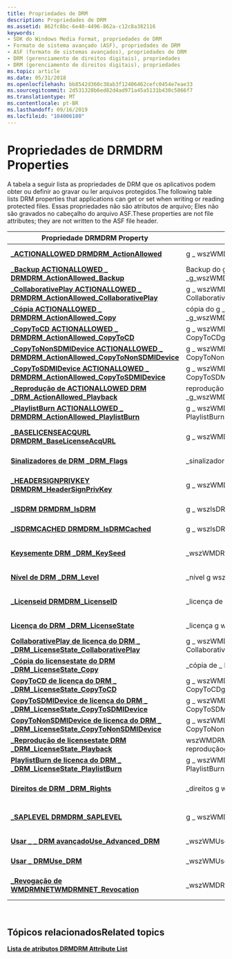```yaml
---
title: Propriedades de DRM
description: Propriedades de DRM
ms.assetid: 862fc8bc-6e40-4496-862a-c12c8a382116
keywords:
- SDK do Windows Media Format, propriedades de DRM
- Formato de sistema avançado (ASF), propriedades de DRM
- ASF (formato de sistemas avançados), propriedades de DRM
- DRM (gerenciamento de direitos digitais), propriedades
- DRM (gerenciamento de direitos digitais), propriedades
ms.topic: article
ms.date: 05/31/2018
ms.openlocfilehash: bb8542d360c38ab3f12406462cefc0454e7eae33
ms.sourcegitcommit: 2d531328b6ed82d4ad971a45a5131b430c5866f7
ms.translationtype: MT
ms.contentlocale: pt-BR
ms.lasthandoff: 09/16/2019
ms.locfileid: "104006180"
---
```

# <a name="drm-properties"></a><span data-ttu-id="1fbeb-108">Propriedades de DRM</span><span class="sxs-lookup"><span data-stu-id="1fbeb-108">DRM Properties</span></span>

<span data-ttu-id="1fbeb-109">A tabela a seguir lista as propriedades de DRM que os aplicativos podem obter ou definir ao gravar ou ler arquivos protegidos.</span><span class="sxs-lookup"><span data-stu-id="1fbeb-109">The following table lists DRM properties that applications can get or set when writing or reading protected files.</span></span> <span data-ttu-id="1fbeb-110">Essas propriedades não são atributos de arquivo; Eles não são gravados no cabeçalho do arquivo ASF.</span><span class="sxs-lookup"><span data-stu-id="1fbeb-110">These properties are not file attributes; they are not written to the ASF file header.</span></span>



| <span data-ttu-id="1fbeb-111">Propriedade DRM</span><span class="sxs-lookup"><span data-stu-id="1fbeb-111">DRM Property</span></span>                                                                             | <span data-ttu-id="1fbeb-112">Identificador global</span><span class="sxs-lookup"><span data-stu-id="1fbeb-112">Global Identifier</span></span>                               | <span data-ttu-id="1fbeb-113">Tipo de Dados</span><span class="sxs-lookup"><span data-stu-id="1fbeb-113">Data Type</span></span>             |
|------------------------------------------------------------------------------------------|-------------------------------------------------|-----------------------|
| [<span data-ttu-id="1fbeb-114">**\_ACTIONALLOWED DRM**</span><span class="sxs-lookup"><span data-stu-id="1fbeb-114">**DRM\_ActionAllowed**</span></span>](drm-actionallowed.md)                                          | <span data-ttu-id="1fbeb-115">g \_ wszWMDRM \_ ActionAllowed</span><span class="sxs-lookup"><span data-stu-id="1fbeb-115">g\_wszWMDRM\_ActionAllowed</span></span>                      | <span data-ttu-id="1fbeb-116">**WMT \_ tipo \_ bool**</span><span class="sxs-lookup"><span data-stu-id="1fbeb-116">**WMT\_TYPE\_BOOL**</span></span>   |
| [<span data-ttu-id="1fbeb-117">**\_Backup ACTIONALLOWED \_ DRM**</span><span class="sxs-lookup"><span data-stu-id="1fbeb-117">**DRM\_ActionAllowed\_Backup**</span></span>](drm-actionallowed-backup.md)                           | <span data-ttu-id="1fbeb-118">Backup do g \_ wszWMDRM \_ ActionAllowed \_</span><span class="sxs-lookup"><span data-stu-id="1fbeb-118">g\_wszWMDRM\_ActionAllowed\_Backup</span></span>              | <span data-ttu-id="1fbeb-119">**WMT \_ tipo \_ bool**</span><span class="sxs-lookup"><span data-stu-id="1fbeb-119">**WMT\_TYPE\_BOOL**</span></span>   |
| [<span data-ttu-id="1fbeb-120">**\_CollaborativePlay ACTIONALLOWED \_ DRM**</span><span class="sxs-lookup"><span data-stu-id="1fbeb-120">**DRM\_ActionAllowed\_CollaborativePlay**</span></span>](drm-actionallowed-collaborativeplay.md)     | <span data-ttu-id="1fbeb-121">g \_ wszWMDRM \_ ActionAllowed \_ CollaborativePlay</span><span class="sxs-lookup"><span data-stu-id="1fbeb-121">g\_wszWMDRM\_ActionAllowed\_CollaborativePlay</span></span>   | <span data-ttu-id="1fbeb-122">**WMT \_ tipo \_ bool**</span><span class="sxs-lookup"><span data-stu-id="1fbeb-122">**WMT\_TYPE\_BOOL**</span></span>   |
| [<span data-ttu-id="1fbeb-123">**\_Cópia ACTIONALLOWED \_ DRM**</span><span class="sxs-lookup"><span data-stu-id="1fbeb-123">**DRM\_ActionAllowed\_Copy**</span></span>](drm-actionallowed-copy.md)                               | <span data-ttu-id="1fbeb-124">cópia do g \_ wszWMDRM \_ ActionAllowed \_</span><span class="sxs-lookup"><span data-stu-id="1fbeb-124">g\_wszWMDRM\_ActionAllowed\_Copy</span></span>                | <span data-ttu-id="1fbeb-125">**WMT \_ tipo \_ bool**</span><span class="sxs-lookup"><span data-stu-id="1fbeb-125">**WMT\_TYPE\_BOOL**</span></span>   |
| [<span data-ttu-id="1fbeb-126">**\_CopyToCD ACTIONALLOWED \_ DRM**</span><span class="sxs-lookup"><span data-stu-id="1fbeb-126">**DRM\_ActionAllowed\_CopyToCD**</span></span>](drm-actionallowed-copytocd.md)                       | <span data-ttu-id="1fbeb-127">g \_ wszWMDRM \_ ActionAllowed \_ CopyToCD</span><span class="sxs-lookup"><span data-stu-id="1fbeb-127">g\_wszWMDRM\_ActionAllowed\_CopyToCD</span></span>            | <span data-ttu-id="1fbeb-128">**WMT \_ tipo \_ bool**</span><span class="sxs-lookup"><span data-stu-id="1fbeb-128">**WMT\_TYPE\_BOOL**</span></span>   |
| [<span data-ttu-id="1fbeb-129">**\_CopyToNonSDMIDevice ACTIONALLOWED \_ DRM**</span><span class="sxs-lookup"><span data-stu-id="1fbeb-129">**DRM\_ActionAllowed\_CopyToNonSDMIDevice**</span></span>](drm-actionallowed-copytononsdmidevice.md) | <span data-ttu-id="1fbeb-130">g \_ wszWMDRM \_ ActionAllowed \_ CopyToNonSDMIDevice</span><span class="sxs-lookup"><span data-stu-id="1fbeb-130">g\_wszWMDRM\_ActionAllowed\_CopyToNonSDMIDevice</span></span> | <span data-ttu-id="1fbeb-131">**WMT \_ tipo \_ bool**</span><span class="sxs-lookup"><span data-stu-id="1fbeb-131">**WMT\_TYPE\_BOOL**</span></span>   |
| [<span data-ttu-id="1fbeb-132">**\_CopyToSDMIDevice ACTIONALLOWED \_ DRM**</span><span class="sxs-lookup"><span data-stu-id="1fbeb-132">**DRM\_ActionAllowed\_CopyToSDMIDevice**</span></span>](drm-actionallowed-copytosdmidevice.md)       | <span data-ttu-id="1fbeb-133">g \_ wszWMDRM \_ ActionAllowed \_ CopyToSDMIDevice</span><span class="sxs-lookup"><span data-stu-id="1fbeb-133">g\_wszWMDRM\_ActionAllowed\_CopyToSDMIDevice</span></span>    | <span data-ttu-id="1fbeb-134">**WMT \_ tipo \_ bool**</span><span class="sxs-lookup"><span data-stu-id="1fbeb-134">**WMT\_TYPE\_BOOL**</span></span>   |
| [<span data-ttu-id="1fbeb-135">**\_Reprodução de ACTIONALLOWED DRM \_**</span><span class="sxs-lookup"><span data-stu-id="1fbeb-135">**DRM\_ActionAllowed\_Playback**</span></span>](drm-actionallowed-playback.md)                       | <span data-ttu-id="1fbeb-136">reprodução do g \_ wszWMDRM \_ ActionAllowed \_</span><span class="sxs-lookup"><span data-stu-id="1fbeb-136">g\_wszWMDRM\_ActionAllowed\_Playback</span></span>            | <span data-ttu-id="1fbeb-137">**WMT \_ tipo \_ bool**</span><span class="sxs-lookup"><span data-stu-id="1fbeb-137">**WMT\_TYPE\_BOOL**</span></span>   |
| [<span data-ttu-id="1fbeb-138">**\_PlaylistBurn ACTIONALLOWED \_ DRM**</span><span class="sxs-lookup"><span data-stu-id="1fbeb-138">**DRM\_ActionAllowed\_PlaylistBurn**</span></span>](drm-actionallowed-playlistburn.md)               | <span data-ttu-id="1fbeb-139">g \_ wszWMDRM \_ ActionAllowed \_ PlaylistBurn</span><span class="sxs-lookup"><span data-stu-id="1fbeb-139">g\_wszWMDRM\_ActionAllowed\_PlaylistBurn</span></span>        | <span data-ttu-id="1fbeb-140">**WMT \_ tipo \_ bool**</span><span class="sxs-lookup"><span data-stu-id="1fbeb-140">**WMT\_TYPE\_BOOL**</span></span>   |
| [<span data-ttu-id="1fbeb-141">**\_BASELICENSEACQURL DRM**</span><span class="sxs-lookup"><span data-stu-id="1fbeb-141">**DRM\_BaseLicenseAcqURL**</span></span>](drm-baselicenseacqurl.md)                                  | <span data-ttu-id="1fbeb-142">g \_ wszWMDRM \_ BaseLicenseAcqURL</span><span class="sxs-lookup"><span data-stu-id="1fbeb-142">g\_wszWMDRM\_BaseLicenseAcqURL</span></span>                  | <span data-ttu-id="1fbeb-143">**Cadeia de caracteres do \_ tipo WMT \_**</span><span class="sxs-lookup"><span data-stu-id="1fbeb-143">**WMT\_TYPE\_STRING**</span></span> |
| [<span data-ttu-id="1fbeb-144">**Sinalizadores de DRM \_**</span><span class="sxs-lookup"><span data-stu-id="1fbeb-144">**DRM\_Flags**</span></span>](drm-flags.md)                                                          | <span data-ttu-id="1fbeb-145">\_sinalizadores g wszWMDRM \_</span><span class="sxs-lookup"><span data-stu-id="1fbeb-145">g\_wszWMDRM\_Flags</span></span>                              | <span data-ttu-id="1fbeb-146">**WMT \_ tipo \_ DWORD**</span><span class="sxs-lookup"><span data-stu-id="1fbeb-146">**WMT\_TYPE\_DWORD**</span></span>  |
| [<span data-ttu-id="1fbeb-147">**\_HEADERSIGNPRIVKEY DRM**</span><span class="sxs-lookup"><span data-stu-id="1fbeb-147">**DRM\_HeaderSignPrivKey**</span></span>](drm-headersignprivkey.md)                                  | <span data-ttu-id="1fbeb-148">g \_ wszWMDRM \_ HeaderSignPrivKey</span><span class="sxs-lookup"><span data-stu-id="1fbeb-148">g\_wszWMDRM\_HeaderSignPrivKey</span></span>                  | <span data-ttu-id="1fbeb-149">**Cadeia de caracteres do \_ tipo WMT \_**</span><span class="sxs-lookup"><span data-stu-id="1fbeb-149">**WMT\_TYPE\_STRING**</span></span> |
| [<span data-ttu-id="1fbeb-150">**\_ISDRM DRM**</span><span class="sxs-lookup"><span data-stu-id="1fbeb-150">**DRM\_IsDRM**</span></span>](drm-isdrm.md)                                                          | <span data-ttu-id="1fbeb-151">g \_ wszIsDRM</span><span class="sxs-lookup"><span data-stu-id="1fbeb-151">g\_wszIsDRM</span></span>                                     | <span data-ttu-id="1fbeb-152">**WMT \_ tipo \_ bool**</span><span class="sxs-lookup"><span data-stu-id="1fbeb-152">**WMT\_TYPE\_BOOL**</span></span>   |
| [<span data-ttu-id="1fbeb-153">**\_ISDRMCACHED DRM**</span><span class="sxs-lookup"><span data-stu-id="1fbeb-153">**DRM\_IsDRMCached**</span></span>](drm-isdrmcached.md)                                              | <span data-ttu-id="1fbeb-154">g \_ wszIsDRMCached</span><span class="sxs-lookup"><span data-stu-id="1fbeb-154">g\_wszIsDRMCached</span></span>                               | <span data-ttu-id="1fbeb-155">**WMT \_ tipo \_ bool**</span><span class="sxs-lookup"><span data-stu-id="1fbeb-155">**WMT\_TYPE\_BOOL**</span></span>   |
| [<span data-ttu-id="1fbeb-156">**Keysemente DRM \_**</span><span class="sxs-lookup"><span data-stu-id="1fbeb-156">**DRM\_KeySeed**</span></span>](drm-keyseed.md)                                                      | <span data-ttu-id="1fbeb-157">\_wszWMDRM \_ keysemente</span><span class="sxs-lookup"><span data-stu-id="1fbeb-157">g\_wszWMDRM\_KeySeed</span></span>                            | <span data-ttu-id="1fbeb-158">**Cadeia de caracteres do \_ tipo WMT \_**</span><span class="sxs-lookup"><span data-stu-id="1fbeb-158">**WMT\_TYPE\_STRING**</span></span> |
| [<span data-ttu-id="1fbeb-159">**Nível de DRM \_**</span><span class="sxs-lookup"><span data-stu-id="1fbeb-159">**DRM\_Level**</span></span>](drm-level.md)                                                          | <span data-ttu-id="1fbeb-160">\_nível g wszWMDRM \_</span><span class="sxs-lookup"><span data-stu-id="1fbeb-160">g\_wszWMDRM\_Level</span></span>                              | <span data-ttu-id="1fbeb-161">**WMT \_ tipo \_ DWORD**</span><span class="sxs-lookup"><span data-stu-id="1fbeb-161">**WMT\_TYPE\_DWORD**</span></span>  |
| [<span data-ttu-id="1fbeb-162">**\_Licenseid DRM**</span><span class="sxs-lookup"><span data-stu-id="1fbeb-162">**DRM\_LicenseID**</span></span>](drm-licenseid.md)                                                  | <span data-ttu-id="1fbeb-163">\_licença de wszWMDRM g \_</span><span class="sxs-lookup"><span data-stu-id="1fbeb-163">g\_wszWMDRM\_LicenseID</span></span>                          | <span data-ttu-id="1fbeb-164">**Cadeia de caracteres do \_ tipo WMT \_**</span><span class="sxs-lookup"><span data-stu-id="1fbeb-164">**WMT\_TYPE\_STRING**</span></span> |
| [<span data-ttu-id="1fbeb-165">**Licença do DRM \_**</span><span class="sxs-lookup"><span data-stu-id="1fbeb-165">**DRM\_LicenseState**</span></span>](drm-licensestate.md)                                            | <span data-ttu-id="1fbeb-166">\_licença g wszWMDRM \_</span><span class="sxs-lookup"><span data-stu-id="1fbeb-166">g\_wszWMDRM\_LicenseState</span></span>                       | <span data-ttu-id="1fbeb-167">**WMT \_ tipo \_ DWORD**</span><span class="sxs-lookup"><span data-stu-id="1fbeb-167">**WMT\_TYPE\_DWORD**</span></span>  |
| [<span data-ttu-id="1fbeb-168">**CollaborativePlay de licença do DRM \_ \_**</span><span class="sxs-lookup"><span data-stu-id="1fbeb-168">**DRM\_LicenseState\_CollaborativePlay**</span></span>](drm-licensestate-collaborativeplay.md)       | <span data-ttu-id="1fbeb-169">g \_ wszWMDRM \_ licensestate \_ CollaborativePlay</span><span class="sxs-lookup"><span data-stu-id="1fbeb-169">g\_wszWMDRM\_LicenseState\_CollaborativePlay</span></span>    | <span data-ttu-id="1fbeb-170">**WMT \_ tipo \_ binário**</span><span class="sxs-lookup"><span data-stu-id="1fbeb-170">**WMT\_TYPE\_BINARY**</span></span> |
| [<span data-ttu-id="1fbeb-171">**\_Cópia do licensestate do DRM \_**</span><span class="sxs-lookup"><span data-stu-id="1fbeb-171">**DRM\_LicenseState\_Copy**</span></span>](drm-licensestate-copy.md)                                 | <span data-ttu-id="1fbeb-172">\_cópia de \_ licença g \_ wszWMDRM</span><span class="sxs-lookup"><span data-stu-id="1fbeb-172">g\_wszWMDRM\_LicenseState\_Copy</span></span>                 | <span data-ttu-id="1fbeb-173">**WMT \_ tipo \_ binário**</span><span class="sxs-lookup"><span data-stu-id="1fbeb-173">**WMT\_TYPE\_BINARY**</span></span> |
| [<span data-ttu-id="1fbeb-174">**CopyToCD de licença do DRM \_ \_**</span><span class="sxs-lookup"><span data-stu-id="1fbeb-174">**DRM\_LicenseState\_CopyToCD**</span></span>](drm-licensestate-copytocd.md)                         | <span data-ttu-id="1fbeb-175">g \_ wszWMDRM \_ licensestate \_ CopyToCD</span><span class="sxs-lookup"><span data-stu-id="1fbeb-175">g\_wszWMDRM\_LicenseState\_CopyToCD</span></span>             | <span data-ttu-id="1fbeb-176">**WMT \_ tipo \_ binário**</span><span class="sxs-lookup"><span data-stu-id="1fbeb-176">**WMT\_TYPE\_BINARY**</span></span> |
| [<span data-ttu-id="1fbeb-177">**CopyToSDMIDevice de licença do DRM \_ \_**</span><span class="sxs-lookup"><span data-stu-id="1fbeb-177">**DRM\_LicenseState\_CopyToSDMIDevice**</span></span>](drm-licensestate-copytosdmidevice.md)         | <span data-ttu-id="1fbeb-178">g \_ wszWMDRM \_ licensestate \_ CopyToSDMIDevice</span><span class="sxs-lookup"><span data-stu-id="1fbeb-178">g\_wszWMDRM\_LicenseState\_CopyToSDMIDevice</span></span>     | <span data-ttu-id="1fbeb-179">**WMT \_ tipo \_ binário**</span><span class="sxs-lookup"><span data-stu-id="1fbeb-179">**WMT\_TYPE\_BINARY**</span></span> |
| [<span data-ttu-id="1fbeb-180">**CopyToNonSDMIDevice de licença do DRM \_ \_**</span><span class="sxs-lookup"><span data-stu-id="1fbeb-180">**DRM\_LicenseState\_CopyToNonSDMIDevice**</span></span>](drm-licensestate-copytononsdmidevice.md)   | <span data-ttu-id="1fbeb-181">g \_ wszWMDRM \_ licensestate \_ CopyToNonSDMIDevice</span><span class="sxs-lookup"><span data-stu-id="1fbeb-181">g\_wszWMDRM\_LicenseState\_CopyToNonSDMIDevice</span></span>  | <span data-ttu-id="1fbeb-182">**WMT \_ tipo \_ binário**</span><span class="sxs-lookup"><span data-stu-id="1fbeb-182">**WMT\_TYPE\_BINARY**</span></span> |
| [<span data-ttu-id="1fbeb-183">**\_Reprodução de licensestate DRM \_**</span><span class="sxs-lookup"><span data-stu-id="1fbeb-183">**DRM\_LicenseState\_Playback**</span></span>](drm-licensestate-playback.md)                         | <span data-ttu-id="1fbeb-184">wszWMDRM de licença do g para \_ \_ \_ reprodução</span><span class="sxs-lookup"><span data-stu-id="1fbeb-184">g\_wszWMDRM\_LicenseState\_Playback</span></span>             | <span data-ttu-id="1fbeb-185">**WMT \_ tipo \_ binário**</span><span class="sxs-lookup"><span data-stu-id="1fbeb-185">**WMT\_TYPE\_BINARY**</span></span> |
| [<span data-ttu-id="1fbeb-186">**PlaylistBurn de licença do DRM \_ \_**</span><span class="sxs-lookup"><span data-stu-id="1fbeb-186">**DRM\_LicenseState\_PlaylistBurn**</span></span>](drm-licensestate-playlistburn.md)                 | <span data-ttu-id="1fbeb-187">g \_ wszWMDRM \_ licensestate \_ PlaylistBurn</span><span class="sxs-lookup"><span data-stu-id="1fbeb-187">g\_wszWMDRM\_LicenseState\_PlaylistBurn</span></span>         | <span data-ttu-id="1fbeb-188">**WMT \_ tipo \_ binário**</span><span class="sxs-lookup"><span data-stu-id="1fbeb-188">**WMT\_TYPE\_BINARY**</span></span> |
| [<span data-ttu-id="1fbeb-189">**Direitos de DRM \_**</span><span class="sxs-lookup"><span data-stu-id="1fbeb-189">**DRM\_Rights**</span></span>](drm-rights.md)                                                        | <span data-ttu-id="1fbeb-190">\_direitos g wszWMDRM \_</span><span class="sxs-lookup"><span data-stu-id="1fbeb-190">g\_wszWMDRM\_Rights</span></span>                             | <span data-ttu-id="1fbeb-191">**Cadeia de caracteres do \_ tipo WMT \_**</span><span class="sxs-lookup"><span data-stu-id="1fbeb-191">**WMT\_TYPE\_STRING**</span></span> |
| [<span data-ttu-id="1fbeb-192">**\_SAPLEVEL DRM**</span><span class="sxs-lookup"><span data-stu-id="1fbeb-192">**DRM\_SAPLEVEL**</span></span>](drm-saplevel--deprecated.md)                                        | <span data-ttu-id="1fbeb-193">g \_ wszWMDRM \_ SAPLEVEL</span><span class="sxs-lookup"><span data-stu-id="1fbeb-193">g\_wszWMDRM\_SAPLEVEL</span></span>                           | <span data-ttu-id="1fbeb-194">**Cadeia de caracteres do \_ tipo WMT \_**</span><span class="sxs-lookup"><span data-stu-id="1fbeb-194">**WMT\_TYPE\_STRING**</span></span> |
| [<span data-ttu-id="1fbeb-195">**Usar \_ \_ DRM avançado**</span><span class="sxs-lookup"><span data-stu-id="1fbeb-195">**Use\_Advanced\_DRM**</span></span>](use-advanced-drm.md)                                           | <span data-ttu-id="1fbeb-196">\_wszWMUse \_ Advanced \_ DRM</span><span class="sxs-lookup"><span data-stu-id="1fbeb-196">g\_wszWMUse\_Advanced\_DRM</span></span>                      | <span data-ttu-id="1fbeb-197">**WMT \_ tipo \_ bool**</span><span class="sxs-lookup"><span data-stu-id="1fbeb-197">**WMT\_TYPE\_BOOL**</span></span>   |
| [<span data-ttu-id="1fbeb-198">**Usar \_ DRM**</span><span class="sxs-lookup"><span data-stu-id="1fbeb-198">**Use\_DRM**</span></span>](use-drm.md)                                                              | <span data-ttu-id="1fbeb-199">\_wszWMUse \_ DRM</span><span class="sxs-lookup"><span data-stu-id="1fbeb-199">g\_wszWMUse\_DRM</span></span>                                | <span data-ttu-id="1fbeb-200">**WMT \_ tipo \_ bool**</span><span class="sxs-lookup"><span data-stu-id="1fbeb-200">**WMT\_TYPE\_BOOL**</span></span>   |
| [<span data-ttu-id="1fbeb-201">**\_Revogação de WMDRMNET**</span><span class="sxs-lookup"><span data-stu-id="1fbeb-201">**WMDRMNET\_Revocation**</span></span>](wmdrmnet-revocation.md)                                      | <span data-ttu-id="1fbeb-202">\_wszWMDRMNET \_ revogação de g</span><span class="sxs-lookup"><span data-stu-id="1fbeb-202">g\_wszWMDRMNET\_Revocation</span></span>                      | <span data-ttu-id="1fbeb-203">**Cadeia de caracteres do \_ tipo WMT \_**</span><span class="sxs-lookup"><span data-stu-id="1fbeb-203">**WMT\_TYPE\_STRING**</span></span> |



 

## <a name="related-topics"></a><span data-ttu-id="1fbeb-204">Tópicos relacionados</span><span class="sxs-lookup"><span data-stu-id="1fbeb-204">Related topics</span></span>

<dl> <dt>

[<span data-ttu-id="1fbeb-205">**Lista de atributos DRM**</span><span class="sxs-lookup"><span data-stu-id="1fbeb-205">**DRM Attribute List**</span></span>](drm-attribute-list.md)
</dt> </dl>

 

 




